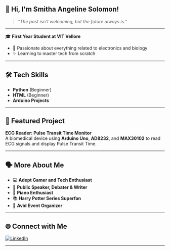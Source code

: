 
## 👋 Hi, I'm Smitha Angeline Solomon!

> *"The past isn't welcoming, but the future always is."*

---

🎓 **First Year Student at VIT Vellore**  
- 🌟 Passionate about everything related to electronics and biology
- ✨ Learning to master tech from scratch

---

## 🛠️ Tech Skills

- **Python** (Beginner)
- **HTML** (Beginner)
- **Arduino Projects**

---

## 🔬 Featured Project

**ECG Reader: Pulse Transit Time Monitor**  
A biomedical device using **Arduino Uno**, **AD8232**, and **MAX30102** to read ECG signals and display Pulse Transit Time. 

---

## 🗣️ More About Me

- 💻 **Adept Gamer and Tech Enthusiast**
- 🎤 **Public Speaker, Debater & Writer**
- 🎹 **Piano Enthusiast**
- 📚 **Harry Potter Series Superfan**
- 🎉 **Avid Event Organizer**

---

## 🌐 Connect with Me

[![LinkedIn](https://img.shields.io/badge/-Smitha%20Angeline%20Solomon-blue?style=flat-square&logo=Linkedin&logoColor=white&link=https://www.linkedin.com/in/smithaangelinesolomon/)](https://www.linkedin.com/in/smithaangelinesolomon/)

---




